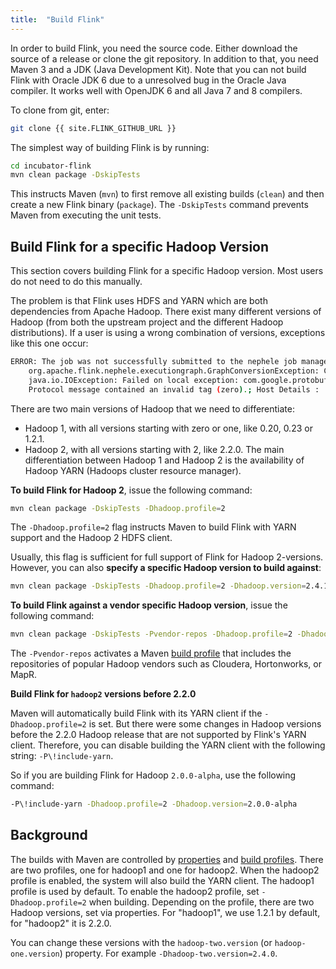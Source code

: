 ```yaml
---
title:  "Build Flink"
---
```


In order to build Flink, you need the source code. Either download the source of a release or clone the git repository. In addition to that, you need Maven 3 and a JDK (Java Development Kit). Note that you can not build Flink with Oracle JDK 6 due to a unresolved bug in the Oracle Java compiler. It works well with OpenJDK 6 and all Java 7 and 8 compilers.

To clone from git, enter:

~~~bash
git clone {{ site.FLINK_GITHUB_URL }}
~~~

The simplest way of building Flink is by running:

~~~bash
cd incubator-flink
mvn clean package -DskipTests
~~~

This instructs Maven (`mvn`) to first remove all existing builds (`clean`) and then create a new Flink binary (`package`). The `-DskipTests` command prevents Maven from executing the unit tests.



## Build Flink for a specific Hadoop Version

This section covers building Flink for a specific Hadoop version. Most users do not need to do this manually.

The problem is that Flink uses HDFS and YARN which are both dependencies from Apache Hadoop. There exist many different versions of Hadoop (from both the upstream project and the different Hadoop distributions). If a user is using a wrong combination of versions, exceptions like this one occur:

~~~bash
ERROR: The job was not successfully submitted to the nephele job manager:
    org.apache.flink.nephele.executiongraph.GraphConversionException: Cannot compute input splits for TSV:
    java.io.IOException: Failed on local exception: com.google.protobuf.InvalidProtocolBufferException:
    Protocol message contained an invalid tag (zero).; Host Details :
~~~

There are two main versions of Hadoop that we need to differentiate:
- Hadoop 1, with all versions starting with zero or one, like 0.20, 0.23 or 1.2.1.
- Hadoop 2, with all versions starting with 2, like 2.2.0.
The main differentiation between Hadoop 1 and Hadoop 2 is the availability of Hadoop YARN (Hadoops cluster resource manager).

**To build Flink for Hadoop 2**, issue the following command:

~~~bash
mvn clean package -DskipTests -Dhadoop.profile=2
~~~

The `-Dhadoop.profile=2` flag instructs Maven to build Flink with YARN support and the Hadoop 2 HDFS client.

Usually, this flag is sufficient for full support of Flink for Hadoop 2-versions.
However, you can also **specify a specific Hadoop version to build against**:

~~~bash
mvn clean package -DskipTests -Dhadoop.profile=2 -Dhadoop.version=2.4.1
~~~


**To build Flink against a vendor specific Hadoop version**, issue the following command:

~~~bash
mvn clean package -DskipTests -Pvendor-repos -Dhadoop.profile=2 -Dhadoop.version=2.2.0-cdh5.0.0-beta-2
~~~

The `-Pvendor-repos` activates a Maven [build profile](http://maven.apache.org/guides/introduction/introduction-to-profiles.html) that includes the repositories of popular Hadoop vendors such as Cloudera, Hortonworks, or MapR.

**Build Flink for `hadoop2` versions before 2.2.0**

Maven will automatically build Flink with its YARN client if the `-Dhadoop.profile=2` is set. But there were some changes in Hadoop versions before the 2.2.0 Hadoop release that are not supported by Flink's YARN client. Therefore, you can disable building the YARN client with the following string: `-P\!include-yarn`. 

So if you are building Flink for Hadoop `2.0.0-alpha`, use the following command:

~~~bash
-P\!include-yarn -Dhadoop.profile=2 -Dhadoop.version=2.0.0-alpha
~~~

## Background

The builds with Maven are controlled by [properties](http://maven.apache.org/pom.html#Properties) and <a href="http://maven.apache.org/guides/introduction/introduction-to-profiles.html">build profiles</a>.
There are two profiles, one for hadoop1 and one for hadoop2. When the hadoop2 profile is enabled, the system will also build the YARN client.
The hadoop1 profile is used by default. To enable the hadoop2 profile, set `-Dhadoop.profile=2` when building.
Depending on the profile, there are two Hadoop versions, set via properties. For "hadoop1", we use 1.2.1 by default, for "hadoop2" it is 2.2.0.

You can change these versions with the `hadoop-two.version` (or `hadoop-one.version`) property. For example `-Dhadoop-two.version=2.4.0`.

